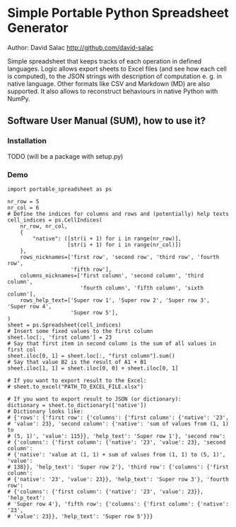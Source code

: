 # Simple Portable Python Spreadsheet Generator
Author: David Salac <http://github.com/david-salac>

Simple spreadsheet that keeps tracks of each operation in defined languages.
Logic allows export sheets to Excel files (and see how each cell is computed),
to the JSON strings with description of computation e. g. in native language.
Other formats like CSV and Markdown (MD) are also supported. It also allows
to reconstruct behaviours in native Python with NumPy.

## Software User Manual (SUM), how to use it?
### Installation
TODO (will be a package with setup.py)

### Demo
```
import portable_spreadsheet as ps

nr_row = 5
nr_col = 6
# Define the indices for columns and rows and (potentially) help texts
cell_indices = ps.CellIndices(
    nr_row, nr_col,
    {
        "native": ([str(i + 1) for i in range(nr_row)],
                   [str(i + 1) for i in range(nr_col)])
    },
    rows_nicknames=['first row', 'second row', 'third row', 'fourth row',
                    'fifth row'],
    columns_nicknames=['first column', 'second column', 'third column',
                       'fourth column', 'fifth column', 'sixth column'],
    rows_help_text=['Super row 1', 'Super row 2', 'Super row 3', 'Super row 4',
                    'Super row 5'],
)
sheet = ps.Spreadsheet(cell_indices)
# Insert some fixed values to the first column
sheet.loc[:, 'first column'] = 23
# Say that first item in second column is the sum of all values in first col
sheet.iloc[0, 1] = sheet.loc[:, "first column"].sum()
# Say that value B2 is the result of A1 + B1
sheet.iloc[1, 1] = sheet.iloc[0, 0] + sheet.iloc[0, 1]

# If you want to export result to the Excel:
# sheet.to_excel("PATH_TO_EXCEL_FILE.xlsx")

# If you want to export result to JSON (or dictionary):
dictionary = sheet.to_dictionary(['native'])
# Dictionary looks like:
# {'rows': {'first row': {'columns': {'first column': {'native': '23',
# 'value': 23}, 'second column': {'native': 'sum of values from (1, 1) to
# (5, 1)', 'value': 115}}, 'help_text': 'Super row 1'}, 'second row':
# {'columns': {'first column': {'native': '23', 'value': 23}, 'second column':
# {'native': 'value at (1, 1) + sum of values from (1, 1) to (5, 1)', 'value':
# 138}}, 'help_text': 'Super row 2'}, 'third row': {'columns': {'first column':
# {'native': '23', 'value': 23}}, 'help_text': 'Super row 3'}, 'fourth row':
# {'columns': {'first column': {'native': '23', 'value': 23}}, 'help_text':
# 'Super row 4'}, 'fifth row': {'columns': {'first column': {'native': '23',
# 'value': 23}}, 'help_text': 'Super row 5'}}}
```
